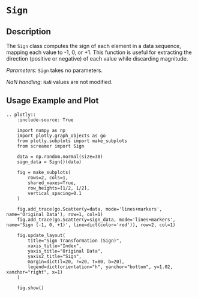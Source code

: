 # `Sign`

## Description

The `Sign` class computes the sign of each element in a data sequence, mapping each value to -1, 0, or +1. This function is useful for extracting the direction (positive or negative) of each value while discarding magnitude.

*Parameters*: `Sign` takes no parameters.

*NaN handling*: `NaN` values are not modified.

## Usage Example and Plot

```{eval-rst}
.. plotly::
    :include-source: True

    import numpy as np
    import plotly.graph_objects as go
    from plotly.subplots import make_subplots
    from screamer import Sign

    data = np.random.normal(size=30)
    sign_data = Sign()(data)

    fig = make_subplots(
        rows=2, cols=1,
        shared_xaxes=True,
        row_heights=[1/2, 1/2],
        vertical_spacing=0.1
    )

    fig.add_trace(go.Scatter(y=data, mode='lines+markers', name='Original Data'), row=1, col=1)
    fig.add_trace(go.Scatter(y=sign_data, mode='lines+markers', name='Sign (-1, 0, +1)', line=dict(color='red')), row=2, col=1)

    fig.update_layout(
        title="Sign Transformation (Sign)",
        xaxis_title="Index",
        yaxis_title="Original Data",
        yaxis2_title="Sign",
        margin=dict(l=20, r=20, t=80, b=20),
        legend=dict(orientation="h", yanchor="bottom", y=1.02, xanchor="right", x=1)        
    )

    fig.show()

```